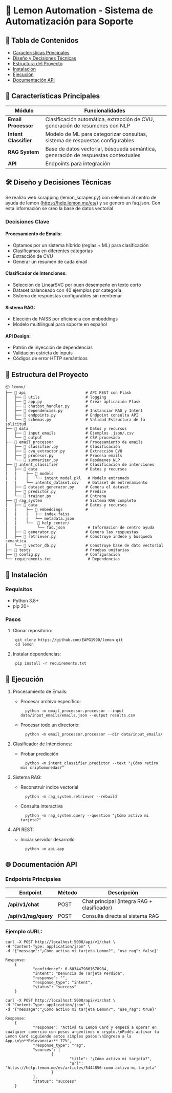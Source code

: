# 🍋 Lemon Automation - Sistema de Automatización para Soporte

## 📌 Tabla de Contenidos
- [Características Principales](#-características-principales)
- [Diseño y Decisiones Técnicas](#-diseño-y-decisiones-técnicas)
- [Estructura del Proyecto](#-estructura-del-proyecto)
- [Instalación](#-instalación)
- [Ejecución](#-ejecución)
- [Documentación API](#-documentación-api)

## 🚀 Características Principales

| Módulo               | Funcionalidades                                                                 |
|----------------------|---------------------------------------------------------------------------------|
| **Email Processor**  | Clasificación automática, extracción de CVU, generación de resúmenes con NLP    |
| **Intent Classifier**| Modelo de ML para categorizar consultas, sistema de respuestas configurables     |
| **RAG System**       | Base de datos vectorial, búsqueda semántica, generación de respuestas contextuales|
| **API**              | Endpoints para integración                                                        |

## 🛠️ Diseño y Decisiones Técnicas
Se realizo web scrapping (lemon_scraper.py) con selenium al centro de ayuda de lemon (https://help.lemon.me/es/) y se genero un faq.json. Con esta información se creo la base de datos vectorial

### Decisiones Clave

#### Procesamiento de Emails:
- Optamos por un sistema híbrido (reglas + ML) para clasificación
- Clasificamos en diferentes categorias
- Extracción de CVU 
- Generar un resumen de cada email

#### Clasificador de Intenciones:
- Selección de LinearSVC por buen desempeño en texto corto
- Dataset balanceado con 40 ejemplos por categoría
- Sistema de respuestas configurables sin reentrenar

#### Sistema RAG:
- Elección de FAISS por eficiencia con embeddings
- Modelo multilingual para soporte en español

#### API Design:
- Patrón de inyección de dependencias
- Validación estricta de inputs
- Códigos de error HTTP semánticos


## 📁 Estructura del Proyecto
```text
📦 lemon/
├── 📂 api                          # API REST con Flask
│   ├── 📂 utils                    # logging
│   ├── 📄 app.py                   # Crear aplicación Flask
│   ├── 📄 chatbot_handler.py       # 
│   ├── 📄 dependencies.py          # Instanciar RAG y Intent
│   ├── 📄 endpoints.py             # Endpoint consulta API
│   └── 📄 schemas.py               # Validad Estructura de la solicitud
├── 📂 data                         # Datos y recursos
│   ├── 📂 input_emails             # Ejemplos .json/.csv
│   └── 📂 output                   # CSV procesado
├── 📂 email_processor              # Procesamiento de emails
│   ├── 📄 classifier.py            # Clasificación
│   ├── 📄 cvu_extractor.py         # Extracción CVU
│   ├── 📄 procesor.py              # Procesa emails
│   └── 📄 summarizer.py            # Resúmenes NLP
├── 📂 intent_classifier            # Clasificación de intenciones
│   ├── 📂 data                     # Datos y recursos
|   |    ├── 📂 models
|   |    │   └── intent_model.pkl   # Modelo entrenado
|   |    └── intents_dataset.csv    # Dataset de entrenamiento
│   ├── 📄 dataset_generator.py     # Genera el dataset
│   ├── 📄 predictor.py             # Predice
│   └── 📄 trainer.py               # Entrena
├── 📂 rag_system                   # Sistema RAG completo
|   ├── 📂 data                     # Datos y recursos
|   |    ├── 📂 embeddings          # 
│   |    |   ├── index.faiss         
│   |    |   └── metadata.json       
|   |    └──  📂 help_center/         
│   |         └── faq.json          # Informacion de centro ayuda
│   ├── 📄 generator.py             # Genera las respuestas
│   ├── 📄 retriever.py             # Construye indece y busqueda semantica
│   └── 📄 vector_db.py             # Construye base de dato vectorial
├── 📂 tests                        # Pruebas unitarias
├── 📄 config.py                    # Configuracion
└── requirements.txt                # Dependencias
```

## 🔧 Instalación

### Requisitos
- Python 3.8+
- pip 20+

### Pasos
1. Clonar repositorio:

        git clone https://github.com/EAPG1990/lemon.git
        cd lemon
2. Instalar dependencias:

        pip install -r requirements.txt
<!-- 3. Descargar modelos NLP:

        python -c "from sentence_transformers import SentenceTransformer; SentenceTransformer('sentence-transformers/paraphrase-multilingual-MiniLM-L12-v2')" -->

## 🏃 Ejecución

1. Procesamiento de Emails:

    - Procesar archivo específico:

            python -m email_processor.processor --input data/input_emails/emails.json --output results.csv

    - Procesar todo un directorio:

            python -m email_processor.processor --dir data/input_emails/
2. Clasificador de Intenciones:

    <!-- - Entrenar modelo (requiere dataset) -->
    <!-- - python -m intent_classifier.trainer -->

    - Probar predicción

            python -m intent_classifier.predictor --text "¿Cómo retiro mis criptomonedas?"
3. Sistema RAG:

    - Reconstruir índice vectorial

            python -m rag_system.retriever --rebuild

    - Consulta interactiva

            python -m rag_system.query --question "¿Cómo activo mi tarjeta?"
4. API REST:

    - Iniciar servidor desarrollo

            python -m api.app

## 🌐 Documentación API

### Endpoints Principales
| Endpoint              | Método        |   Descripción                                  |
|-----------------------|---------------|------------------------------------------------|
| **/api/v1/chat**      | POST          | Chat principal (integra RAG + clasificador)    |
| **/api/v1/rag/query** | POST          | Consulta directa al sistema RAG                |


### Ejemplo cURL:
    curl -X POST http://localhost:5000/api/v1/chat \
    -H "Content-Type: application/json" \
    -d '{"message":"¿Cómo activo mi tarjeta Lemon?", "use_rag": false}'

    Response:
        {
                "confidence": 0.6034479861678984,
                "intent": "Denuncia de Tarjeta Perdida",
                "response": "",
                "response_type": "intent",
                "status": "success"
        }

    curl -X POST http://localhost:5000/api/v1/chat \
    -H "Content-Type: application/json" \
    -d '{"message":"¿Cómo activo mi tarjeta Lemon?", "use_rag": true}'

    Response:
        {
                "response": "Activá tu Lemon Card y empezá a operar en cualquier comercio con pesos argentinos o crypto.\nPodés activar tu Lemon Card siguiendo estos simples pasos:\nIngresá a la App.\n\n**Relevancia:** 77%",
                "response_type": "rag",
                "sources": [
                        {
                                "title": "¿Cómo activo mi tarjeta?",
                                "url": "https://help.lemon.me/es/articles/5444856-como-activo-mi-tarjeta"
                        }
                ],
                "status": "success"
        }


